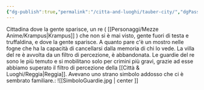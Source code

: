 ```yaml
---
{"dg-publish":true,"permalink":"/citta-and-luoghi/tauber-city/","dgPassFrontmatter":true}
---
```


Cittadina dove la gente sparisce, un re ( [[Personaggi/Mezze Anime/Krampus\|Krampus]] ) che non si è mai visto, gente fuori di testa e truffaldina, e dove la gente sparisce. A quanto pare c'è un mostro nelle fogne che ha la capacità di cancellarsi dalla memoria di chi lo vede. La villa del re è avvolta da un filtro di percezione, è abbandonata. Le guardie del re sono le più temuto e si mobilitano solo per crimini più gravi, grazie ad esse abbiamo superato il filtro di percezione della [[Città & Luoghi/Reggia\|Reggia]].
Avevano uno strano simbolo addosso che ci è sembrato familiare.:              ![[SimboloGuardie.jpg \| center ]]